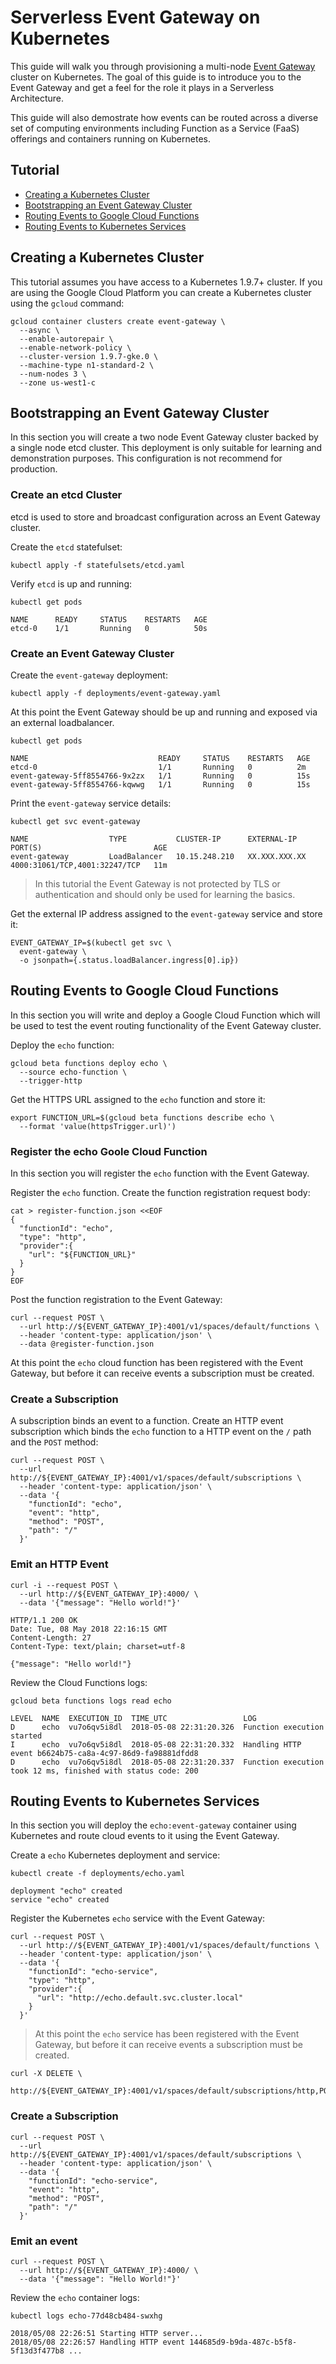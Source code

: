 # Serverless Event Gateway on Kubernetes

This guide will walk you through provisioning a multi-node [Event Gateway](https://github.com/serverless/event-gateway) cluster on Kubernetes. The goal of this guide is to introduce you to the Event Gateway and get a feel for the role it plays in a Serverless Architecture.

This guide will also demostrate how events can be routed across a diverse set of computing environments including Function as a Service (FaaS) offerings and containers running on Kubernetes. 

## Tutorial

* [Creating a Kubernetes Cluster](#creating-a-kubernetes-cluster)
* [Bootstrapping an Event Gateway Cluster](#bootstrapping-an-event-gateway-cluster)
* [Routing Events to Google Cloud Functions](#routing-events-to-google-cloud-functions)
* [Routing Events to Kubernetes Services](#routing-events-to-kubernetes-services)

## Creating a Kubernetes Cluster

This tutorial assumes you have access to a Kubernetes 1.9.7+ cluster. If you are using the Google Cloud Platform you can create a Kubernetes cluster using the `gcloud` command: 

```
gcloud container clusters create event-gateway \
  --async \
  --enable-autorepair \
  --enable-network-policy \
  --cluster-version 1.9.7-gke.0 \
  --machine-type n1-standard-2 \
  --num-nodes 3 \
  --zone us-west1-c
```

## Bootstrapping an Event Gateway Cluster

In this section you will create a two node Event Gateway cluster backed by a single node etcd cluster. This deployment is only suitable for learning and demonstration purposes. This configuration is not recommend for production.

### Create an etcd Cluster

etcd is used to store and broadcast configuration across an Event Gateway cluster.

Create the `etcd` statefulset:

```
kubectl apply -f statefulsets/etcd.yaml
```

Verify `etcd` is up and running:

```
kubectl get pods
```
```
NAME      READY     STATUS    RESTARTS   AGE
etcd-0    1/1       Running   0          50s
```

### Create an Event Gateway Cluster

Create the `event-gateway` deployment:

```
kubectl apply -f deployments/event-gateway.yaml
```

At this point the Event Gateway should be up and running and exposed via an external loadbalancer.

```
kubectl get pods
```
```
NAME                             READY     STATUS    RESTARTS   AGE
etcd-0                           1/1       Running   0          2m
event-gateway-5ff8554766-9x2zx   1/1       Running   0          15s
event-gateway-5ff8554766-kqwwg   1/1       Running   0          15s
```

Print the `event-gateway` service details:

```
kubectl get svc event-gateway
```
```
NAME                  TYPE           CLUSTER-IP      EXTERNAL-IP     PORT(S)                         AGE
event-gateway         LoadBalancer   10.15.248.210   XX.XXX.XXX.XX   4000:31061/TCP,4001:32247/TCP   11m
```

> In this tutorial the Event Gateway is not protected by TLS or authentication and should only be used for learning the basics.

Get the external IP address assigned to the `event-gateway` service and store it:

```
EVENT_GATEWAY_IP=$(kubectl get svc \
  event-gateway \
  -o jsonpath={.status.loadBalancer.ingress[0].ip})
```

## Routing Events to Google Cloud Functions

In this section you will write and deploy a Google Cloud Function which will be used to test the event routing functionality of the Event Gateway cluster.

Deploy the `echo` function:

```
gcloud beta functions deploy echo \
  --source echo-function \
  --trigger-http
```

Get the HTTPS URL assigned to the `echo` function and store it:

```
export FUNCTION_URL=$(gcloud beta functions describe echo \
  --format 'value(httpsTrigger.url)')
```

### Register the echo Goole Cloud Function

In this section you will register the `echo` function with the Event Gateway.

Register the `echo` function. Create the function registration request body:

```
cat > register-function.json <<EOF
{
  "functionId": "echo",
  "type": "http",
  "provider":{
    "url": "${FUNCTION_URL}"
  }
}
EOF
```

Post the function registration to the Event Gateway:

```
curl --request POST \
  --url http://${EVENT_GATEWAY_IP}:4001/v1/spaces/default/functions \
  --header 'content-type: application/json' \
  --data @register-function.json
```

At this point the `echo` cloud function has been registered with the Event Gateway, but before it can receive events a subscription must be created.

### Create a Subscription

A subscription binds an event to a function. Create an HTTP event subscription which binds the `echo` function to a HTTP event on the `/` path and the `POST` method:

```
curl --request POST \
  --url http://${EVENT_GATEWAY_IP}:4001/v1/spaces/default/subscriptions \
  --header 'content-type: application/json' \
  --data '{
    "functionId": "echo",
    "event": "http",
    "method": "POST",
    "path": "/"
  }'
```

### Emit an HTTP Event

```
curl -i --request POST \
  --url http://${EVENT_GATEWAY_IP}:4000/ \
  --data '{"message": "Hello world!"}'
```

```
HTTP/1.1 200 OK
Date: Tue, 08 May 2018 22:16:15 GMT
Content-Length: 27
Content-Type: text/plain; charset=utf-8

{"message": "Hello world!"}
```

Review the Cloud Functions logs:

```
gcloud beta functions logs read echo
```

```
LEVEL  NAME  EXECUTION_ID  TIME_UTC                 LOG
D      echo  vu7o6qv5i8dl  2018-05-08 22:31:20.326  Function execution started
I      echo  vu7o6qv5i8dl  2018-05-08 22:31:20.332  Handling HTTP event b6624b75-ca8a-4c97-86d9-fa98881dfdd8
D      echo  vu7o6qv5i8dl  2018-05-08 22:31:20.337  Function execution took 12 ms, finished with status code: 200
```

## Routing Events to Kubernetes Services

In this section you will deploy the `echo:event-gateway` container using Kubernetes and route cloud events to it using the Event Gateway.

Create a `echo` Kubernetes deployment and service:

```
kubectl create -f deployments/echo.yaml
```

```
deployment "echo" created
service "echo" created
```

Register the Kubernetes `echo` service with the Event Gateway:

```
curl --request POST \
  --url http://${EVENT_GATEWAY_IP}:4001/v1/spaces/default/functions \
  --header 'content-type: application/json' \
  --data '{
    "functionId": "echo-service",
    "type": "http",
    "provider":{
      "url": "http://echo.default.svc.cluster.local"
    }
  }'
```

> At this point the `echo` service has been registered with the Event Gateway, but before it can receive events a subscription must be created.

```
curl -X DELETE \
  http://${EVENT_GATEWAY_IP}:4001/v1/spaces/default/subscriptions/http,POST,%2F
```

### Create a Subscription

```
curl --request POST \
  --url http://${EVENT_GATEWAY_IP}:4001/v1/spaces/default/subscriptions \
  --header 'content-type: application/json' \
  --data '{
    "functionId": "echo-service",
    "event": "http",
    "method": "POST",
    "path": "/"
  }'
```

### Emit an event

```
curl --request POST \
  --url http://${EVENT_GATEWAY_IP}:4000/ \
  --data '{"message": "Hello World!"}'
```

Review the `echo` container logs:

```
kubectl logs echo-77d48cb484-swxhg
```

```
2018/05/08 22:26:51 Starting HTTP server...
2018/05/08 22:26:57 Handling HTTP event 144685d9-b9da-487c-b5f8-5f13d3f477b8 ...
```
